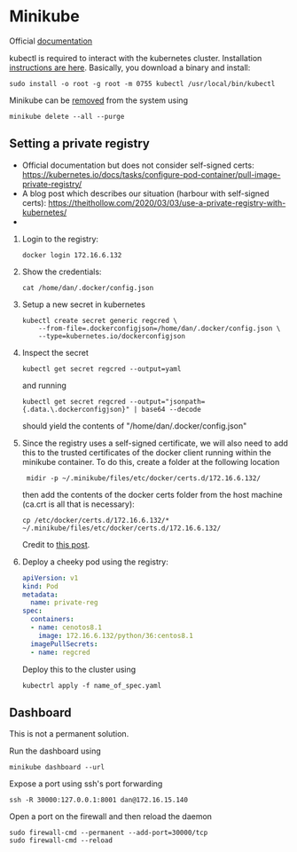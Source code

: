 # Minikube

Official [documentation](https://minikube.sigs.k8s.io/docs/start/)

kubectl is required to interact with the kubernetes cluster. Installation [instructions are here](https://kubernetes.io/docs/tasks/tools/install-kubectl-linux/#install-kubectl-binary-with-curl-on-linux).
Basically, you download a binary and install:
```shell
sudo install -o root -g root -m 0755 kubectl /usr/local/bin/kubectl
```

Minikube can be [removed](https://minikube.sigs.k8s.io/docs/commands/delete/) from the system using 
```shell
minikube delete --all --purge
```

## Setting a private registry

- Official documentation but does not consider self-signed certs: https://kubernetes.io/docs/tasks/configure-pod-container/pull-image-private-registry/
- A blog post which describes our situation (harbour with self-signed certs): https://theithollow.com/2020/03/03/use-a-private-registry-with-kubernetes/
- 

1) Login to the registry:
    ```shell
    docker login 172.16.6.132
    ```
2) Show the credentials:
    ```shell
    cat /home/dan/.docker/config.json
    ```
3) Setup a new secret in kubernetes
    ```shell
    kubectl create secret generic regcred \
        --from-file=.dockerconfigjson=/home/dan/.docker/config.json \
        --type=kubernetes.io/dockerconfigjson
    ```
4) Inspect the secret
    ```shell
    kubectl get secret regcred --output=yaml
    ```
    and running
    ```shell
    kubectl get secret regcred --output="jsonpath={.data.\.dockerconfigjson}" | base64 --decode
    ```
    should yield the contents of "/home/dan/.docker/config.json"

5) Since the registry uses a self-signed certificate, we will also need to add this to the trusted certificates of the 
docker client running within the minikube container. To do this, create a folder at the following location
   ```shell
    midir -p ~/.minikube/files/etc/docker/certs.d/172.16.6.132/
    ```
    then add the contents of the docker certs folder from the host machine (ca.crt is all that is necessary):
    ```shell
    cp /etc/docker/certs.d/172.16.6.132/*  ~/.minikube/files/etc/docker/certs.d/172.16.6.132/
    ```
   Credit to [this post](https://stackoverflow.com/questions/39521300/how-to-install-a-ca-in-minikube-so-image-pulls-are-trusted). 
6) Deploy a cheeky pod using the registry:
    ```yaml
    apiVersion: v1
    kind: Pod
    metadata:
      name: private-reg
    spec:
      containers:
      - name: cenotos8.1
        image: 172.16.6.132/python/36:centos8.1
      imagePullSecrets:
      - name: regcred
    ```
   Deploy this to the cluster using
   ```shell
   kubectrl apply -f name_of_spec.yaml
   ```

## Dashboard

This is not a permanent solution.

Run the dashboard using 
```shell
minikube dashboard --url
```
Expose a port using ssh's port forwarding
```shell
ssh -R 30000:127.0.0.1:8001 dan@172.16.15.140
```
Open a port on the firewall and then reload the daemon
```shell
sudo firewall-cmd --permanent --add-port=30000/tcp
sudo firewall-cmd --reload
```
